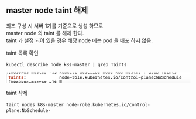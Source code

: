 ## master node taint 해제
최초 구성 시 서버 1기를 기준으로 생성 하므로  
master node 의 taint 를 해제 한다.  
taint 가 설정 되어 있을 경우 해당 node 에는 pod 을 배포 하지 않음.

taint 목록 확인
```shell
kubectl describe node k8s-master | grep Taints
```
![](./img/Screenshot%202023-04-16%20at%206.48.41%20PM.png)

taint 삭제
```shell
taint nodes k8s-master node-role.kubernetes.io/control-plane:NoSchedule-
```
